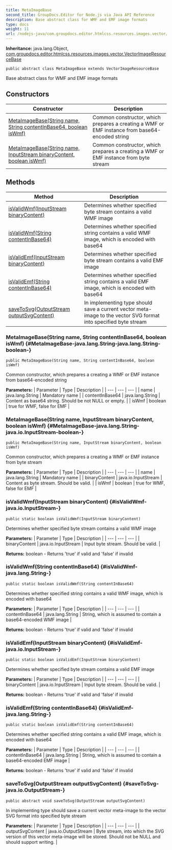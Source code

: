 ```yaml
---
title: MetaImageBase
second_title: GroupDocs.Editor for Node.js via Java API Reference
description: Base abstract class for WMF and EMF image formats
type: docs
weight: 11
url: /nodejs-java/com.groupdocs.editor.htmlcss.resources.images.vector/metaimagebase/
---
```

**Inheritance:**
java.lang.Object, [com.groupdocs.editor.htmlcss.resources.images.vector.VectorImageResourceBase](../../com.groupdocs.editor.htmlcss.resources.images.vector/vectorimageresourcebase)
```
public abstract class MetaImageBase extends VectorImageResourceBase
```

Base abstract class for WMF and EMF image formats
## Constructors

| Constructor | Description |
| --- | --- |
| [MetaImageBase(String name, String contentInBase64, boolean isWmf)](#MetaImageBase-java.lang.String-java.lang.String-boolean-) | Common constructor, which prepares a creating a WMF or EMF instance from base64-encoded string |
| [MetaImageBase(String name, InputStream binaryContent, boolean isWmf)](#MetaImageBase-java.lang.String-java.io.InputStream-boolean-) | Common constructor, which prepares a creating a WMF or EMF instance from byte stream |
## Methods

| Method | Description |
| --- | --- |
| [isValidWmf(InputStream binaryContent)](#isValidWmf-java.io.InputStream-) | Determines whether specified byte stream contains a valid WMF image |
| [isValidWmf(String contentInBase64)](#isValidWmf-java.lang.String-) | Determines whether specified string contains a valid WMF image, which is encoded with base64 |
| [isValidEmf(InputStream binaryContent)](#isValidEmf-java.io.InputStream-) | Determines whether specified byte stream contains a valid EMF image |
| [isValidEmf(String contentInBase64)](#isValidEmf-java.lang.String-) | Determines whether specified string contains a valid EMF image, which is encoded with base64 |
| [saveToSvg(OutputStream outputSvgContent)](#saveToSvg-java.io.OutputStream-) | In implementing type should save a current vector meta-image to the vector SVG format into specified byte stream |
### MetaImageBase(String name, String contentInBase64, boolean isWmf) {#MetaImageBase-java.lang.String-java.lang.String-boolean-}
```
public MetaImageBase(String name, String contentInBase64, boolean isWmf)
```


Common constructor, which prepares a creating a WMF or EMF instance from base64-encoded string

**Parameters:**
| Parameter | Type | Description |
| --- | --- | --- |
| name | java.lang.String | Mandatory name |
| contentInBase64 | java.lang.String | Content as base64 string. Should be not NULL or empty. |
| isWmf | boolean | true for WMF, false for EMF |

### MetaImageBase(String name, InputStream binaryContent, boolean isWmf) {#MetaImageBase-java.lang.String-java.io.InputStream-boolean-}
```
public MetaImageBase(String name, InputStream binaryContent, boolean isWmf)
```


Common constructor, which prepares a creating a WMF or EMF instance from byte stream

**Parameters:**
| Parameter | Type | Description |
| --- | --- | --- |
| name | java.lang.String | Mandatory name |
| binaryContent | java.io.InputStream | Content as byte stream. Should be valid. |
| isWmf | boolean | true for WMF, false for EMF |

### isValidWmf(InputStream binaryContent) {#isValidWmf-java.io.InputStream-}
```
public static boolean isValidWmf(InputStream binaryContent)
```


Determines whether specified byte stream contains a valid WMF image

**Parameters:**
| Parameter | Type | Description |
| --- | --- | --- |
| binaryContent | java.io.InputStream | Input byte stream. Should be valid. |

**Returns:**
boolean - Returns 'true' if valid and 'false' if invalid
### isValidWmf(String contentInBase64) {#isValidWmf-java.lang.String-}
```
public static boolean isValidWmf(String contentInBase64)
```


Determines whether specified string contains a valid WMF image, which is encoded with base64

**Parameters:**
| Parameter | Type | Description |
| --- | --- | --- |
| contentInBase64 | java.lang.String | String, which is assumed to contain a base64-encoded WMF image |

**Returns:**
boolean - Returns 'true' if valid and 'false' if invalid
### isValidEmf(InputStream binaryContent) {#isValidEmf-java.io.InputStream-}
```
public static boolean isValidEmf(InputStream binaryContent)
```


Determines whether specified byte stream contains a valid EMF image

**Parameters:**
| Parameter | Type | Description |
| --- | --- | --- |
| binaryContent | java.io.InputStream | Input byte stream. Should be valid. |

**Returns:**
boolean - Returns 'true' if valid and 'false' if invalid
### isValidEmf(String contentInBase64) {#isValidEmf-java.lang.String-}
```
public static boolean isValidEmf(String contentInBase64)
```


Determines whether specified string contains a valid EMF image, which is encoded with base64

**Parameters:**
| Parameter | Type | Description |
| --- | --- | --- |
| contentInBase64 | java.lang.String | String, which is assumed to contain a base64-encoded EMF image |

**Returns:**
boolean - Returns 'true' if valid and 'false' if invalid
### saveToSvg(OutputStream outputSvgContent) {#saveToSvg-java.io.OutputStream-}
```
public abstract void saveToSvg(OutputStream outputSvgContent)
```


In implementing type should save a current vector meta-image to the vector SVG format into specified byte stream

**Parameters:**
| Parameter | Type | Description |
| --- | --- | --- |
| outputSvgContent | java.io.OutputStream | Byte stream, into which the SVG version of this vector meta-image will be stored. Should not be NULL and should support writing. |

